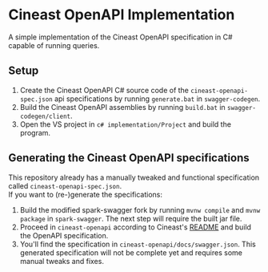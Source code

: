 # Cineast OpenAPI Implementation
A simple implementation of the Cineast OpenAPI specification in C# capable of running queries.

## Setup

1. Create the Cineast OpenAPI C# source code of the `cineast-openapi-spec.json` api specifications by running `generate.bat` in `swagger-codegen`.
2. Build the Cineast OpenAPI assemblies by running `build.bat` in `swagger-codegen/client`.
3. Open the VS project in `c# implementation/Project` and build the program.

## Generating the Cineast OpenAPI specifications
This repository already has a manually tweaked and functional specification called `cineast-openapi-spec.json`.  
If you want to (re-)generate the specifications:
1. Build the modified spark-swagger fork by running `mvnw compile` and `mvnw package` in `spark-swagger`. The next step will require the built jar file.
2. Proceed in `cineast-openapi` according to Cineast's [README](https://github.com/SamuelBoerlin/cineast/blob/af1933c5d2d99ad557621e254c8313a31484c709/README.md) and
build the OpenAPI specification.
3. You'll find the specification in `cineast-openapi/docs/swagger.json`. This generated specification will not be complete
yet and requires some manual tweaks and fixes.

